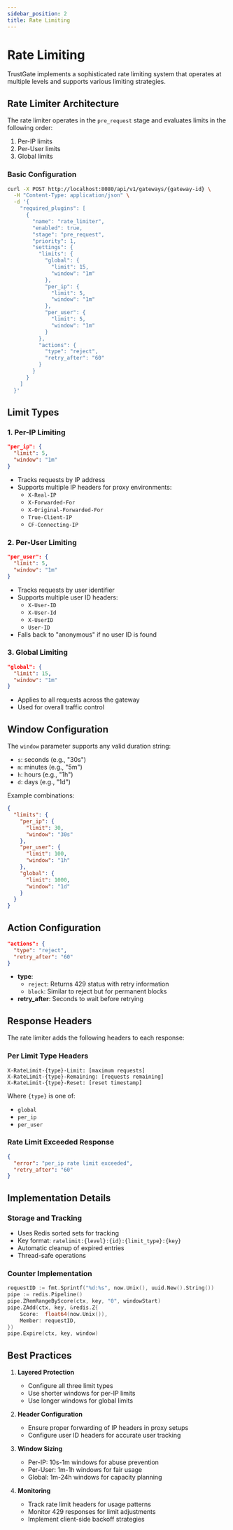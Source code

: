 ```yaml
---
sidebar_position: 2
title: Rate Limiting
---
```


# Rate Limiting

TrustGate implements a sophisticated rate limiting system that operates at multiple levels and supports various limiting strategies.

## Rate Limiter Architecture

The rate limiter operates in the `pre_request` stage and evaluates limits in the following order:
1. Per-IP limits
2. Per-User limits
3. Global limits

### Basic Configuration

```bash
curl -X POST http://localhost:8080/api/v1/gateways/{gateway-id} \
  -H "Content-Type: application/json" \
  -d '{
    "required_plugins": [
      {
        "name": "rate_limiter",
        "enabled": true,
        "stage": "pre_request",
        "priority": 1,
        "settings": {
          "limits": {
            "global": {
              "limit": 15,
              "window": "1m"
            },
            "per_ip": {
              "limit": 5,
              "window": "1m"
            },
            "per_user": {
              "limit": 5,
              "window": "1m"
            }
          },
          "actions": {
            "type": "reject",
            "retry_after": "60"
          }
        }
      }
    ]
  }'
```

## Limit Types

### 1. Per-IP Limiting
```json
"per_ip": {
  "limit": 5,
  "window": "1m"
}
```
- Tracks requests by IP address
- Supports multiple IP headers for proxy environments:
  - `X-Real-IP`
  - `X-Forwarded-For`
  - `X-Original-Forwarded-For`
  - `True-Client-IP`
  - `CF-Connecting-IP`

### 2. Per-User Limiting
```json
"per_user": {
  "limit": 5,
  "window": "1m"
}
```
- Tracks requests by user identifier
- Supports multiple user ID headers:
  - `X-User-ID`
  - `X-User-Id`
  - `X-UserID`
  - `User-ID`
- Falls back to "anonymous" if no user ID is found

### 3. Global Limiting
```json
"global": {
  "limit": 15,
  "window": "1m"
}
```
- Applies to all requests across the gateway
- Used for overall traffic control

## Window Configuration

The `window` parameter supports any valid duration string:
- `s`: seconds (e.g., "30s")
- `m`: minutes (e.g., "5m")
- `h`: hours (e.g., "1h")
- `d`: days (e.g., "1d")

Example combinations:
```json
{
  "limits": {
    "per_ip": {
      "limit": 30,
      "window": "30s"
    },
    "per_user": {
      "limit": 100,
      "window": "1h"
    },
    "global": {
      "limit": 1000,
      "window": "1d"
    }
  }
}
```

## Action Configuration

```json
"actions": {
  "type": "reject",
  "retry_after": "60"
}
```

- **type**: 
  - `reject`: Returns 429 status with retry information
  - `block`: Similar to reject but for permanent blocks
- **retry_after**: Seconds to wait before retrying

## Response Headers

The rate limiter adds the following headers to each response:

### Per Limit Type Headers
```
X-RateLimit-{type}-Limit: [maximum requests]
X-RateLimit-{type}-Remaining: [requests remaining]
X-RateLimit-{type}-Reset: [reset timestamp]
```
Where `{type}` is one of:
- `global`
- `per_ip`
- `per_user`

### Rate Limit Exceeded Response
```json
{
  "error": "per_ip rate limit exceeded",
  "retry_after": "60"
}
```

## Implementation Details

### Storage and Tracking
- Uses Redis sorted sets for tracking
- Key format: `ratelimit:{level}:{id}:{limit_type}:{key}`
- Automatic cleanup of expired entries
- Thread-safe operations

### Counter Implementation
```go
requestID := fmt.Sprintf("%d:%s", now.Unix(), uuid.New().String())
pipe := redis.Pipeline()
pipe.ZRemRangeByScore(ctx, key, "0", windowStart)
pipe.ZAdd(ctx, key, &redis.Z{
    Score:  float64(now.Unix()),
    Member: requestID,
})
pipe.Expire(ctx, key, window)
```

## Best Practices

1. **Layered Protection**
   - Configure all three limit types
   - Use shorter windows for per-IP limits
   - Use longer windows for global limits

2. **Header Configuration**
   - Ensure proper forwarding of IP headers in proxy setups
   - Configure user ID headers for accurate user tracking

3. **Window Sizing**
   - Per-IP: 10s-1m windows for abuse prevention
   - Per-User: 1m-1h windows for fair usage
   - Global: 1m-24h windows for capacity planning

4. **Monitoring**
   - Track rate limit headers for usage patterns
   - Monitor 429 responses for limit adjustments
   - Implement client-side backoff strategies
